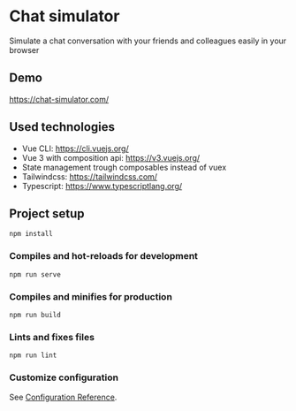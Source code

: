 # Chat simulator
Simulate a chat conversation with your friends and colleagues easily in your browser

## Demo
https://chat-simulator.com/

## Used technologies
* Vue CLI: https://cli.vuejs.org/
* Vue 3 with composition api: https://v3.vuejs.org/
* State management trough composables instead of vuex
* Tailwindcss: https://tailwindcss.com/
* Typescript: https://www.typescriptlang.org/

## Project setup
```
npm install
```

### Compiles and hot-reloads for development
```
npm run serve
```

### Compiles and minifies for production
```
npm run build
```

### Lints and fixes files
```
npm run lint
```

### Customize configuration
See [Configuration Reference](https://cli.vuejs.org/config/).
